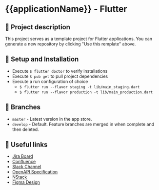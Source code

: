 # {{applicationName}} - Flutter

## 📖 Project description
This project serves as a template project for Flutter applications. You can generate a new repository by clicking "Use this remplate" above.

## 🔧 Setup and Installation
- Execute `$ flutter doctor` to verify installations
- Execute `$ pub get` to pull project dependencies
- Execute a run configuration of choice
  - `$ flutter run --flavor staging -t lib/main_staging.dart`
  - `$ flutter run --flavor production -t lib/main_production.dart`

## 🌲 Branches
* `master` - Latest version in the app store.
* `develop` - Default. Feature branches are merged in when complete and then deleted.

## 🔗 Useful links
- [Jira Board](https://TODO)
- [Confluence](https://TODO)
- [Slack Channel](https://TODO)
- [OpenAPI Specification](https://TODO)
- [NStack](https://TODO)
- [Figma Design](https://TODO)
